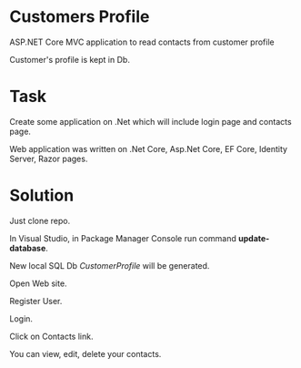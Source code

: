 # Customers Profile
ASP.NET Core MVC application to read contacts from customer profile

Customer's profile is kept in Db.

# Task

Create some application on .Net which will include login page and contacts page.

Web application was written on .Net Core, Asp.Net Core, EF Core, Identity Server, Razor pages.

# Solution

Just clone repo.

In Visual Studio, in Package Manager Console  run command **update-database**.

New local SQL Db *CustomerProfile* will be generated.

Open Web site.

Register User.

Login.

Click on Contacts link.

You can view, edit, delete your contacts.



